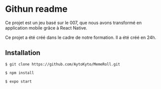 # Githun readme

Ce projet est un jeu basé sur le 007, que nous avons transformé en application mobile grâce à React Native.

Ce projet a été créé dans le cadre de notre formation. Il a été créé en 24h.

## Installation

`$ git clone https://github.com/AytoKyto/MemeRoll.git`

`$ npm install`

`$ expo start`
